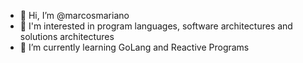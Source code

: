 - 👋 Hi, I’m @marcosmariano
- 👀 I'm interested in program languages, software architectures and solutions architectures
- 🌱 I’m currently learning GoLang and Reactive Programs

<!---
marcosmariano/marcosmariano is a ✨ special ✨ repository because its `README.md` (this file) appears on your GitHub profile.
You can click the Preview link to take a look at your changes.
--->
